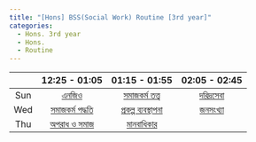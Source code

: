 ```yaml
---
title: "[Hons] BSS(Social Work) Routine [3rd year]"
categories:
  - Hons. 3rd year
  - Hons.
  - Routine
---
```


| |12:25 - 01:05|01:15 - 01:55|02:05 - 02:45|
|:---:|:---:|:---:|:---:|
| Sun |[এনজিও][Kajoil]|[সমাজকর্ম তত্ত্ব][Murshida]|[দরিদ্রসেবা][Pervin-S]|
| Wed |[সমাজকর্ম পদ্ধতি][Pervin]|[প্রকল্প ব্যবস্থাপনা][Rajia]|[জনসংখ্যা][Anjana]|
| Thu |[অপরাধ ও সমাজ][Kajoil]|[মানবাধিকার][Murshida]| |


[Kajoil]: https://us04web.zoom.us/j/2313330413?pwd=YXBaeTllSHplazVEd3RsQ25KYzlVQT09
[Murshida]: https://us04web.zoom.us/j/3382432996?pwd=TlFRdUZkNVRCUGFvNnFEMWJpeUMwUT09
[Rajia]: https://us04web.zoom.us/j/2454783175?pwd=eHEyUHRucGk4TUU1YXFnSWMvSTVRUT09
[Pervin]: https://us04web.zoom.us/j/2926220326?pwd=bG1iVkQwL05DeEFpS09JUktPcy9Jdz09
[Anjana]: https://us04web.zoom.us/j/5326243901?pwd=WUkydE52VzlPSUlPNkFUWUEwNnV6dz09
[Pervin-S]: https://us04web.zoom.us/j/5863350692?pwd=UHVuQkYyVnBxUDYvb3VUYmoxZGh3dz09
